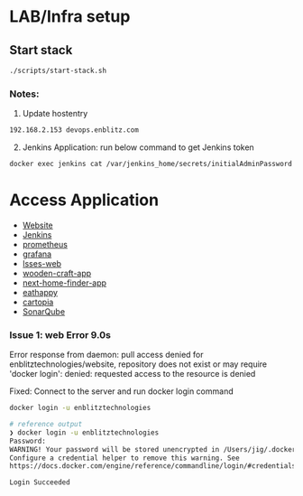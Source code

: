 # LAB/Infra setup

## Start stack

```bash
./scripts/start-stack.sh
```




### Notes:

1) Update hostentry
```bash
192.168.2.153 devops.enblitz.com
```

2) Jenkins Application:
run below command to get Jenkins token

```bash
docker exec jenkins cat /var/jenkins_home/secrets/initialAdminPassword
```

# Access Application
- [Website](http://devops.enblitz.com:3000)
- [Jenkins](http://devops.enblitz.com:8081)
- [prometheus](http://devops.enblitz.com:9090)
- [grafana](http://devops.enblitz.com:3030)
- [lsses-web](http://devops.enblitz.com:8000)
- [wooden-craft-app](http://devops.enblitz.com:5001)
- [next-home-finder-app](http://devops.enblitz.com:3010)
- [eathappy](http://devops.enblitz.com:5173)
- [cartopia](http://devops.enblitz.com:8084)
- [SonarQube](http://devops.enblitz.com:9001)


### Issue 1: web Error 9.0s
Error response from daemon: pull access denied for enblitztechnologies/website, repository does not exist or may require 'docker login': denied: requested access to the resource is denied

Fixed:
Connect to the server and run docker login command

```bash
docker login -u enblitztechnologies

# reference output
❯ docker login -u enblitztechnologies
Password:
WARNING! Your password will be stored unencrypted in /Users/jig/.docker/config.json.
Configure a credential helper to remove this warning. See
https://docs.docker.com/engine/reference/commandline/login/#credentials-store

Login Succeeded
```
